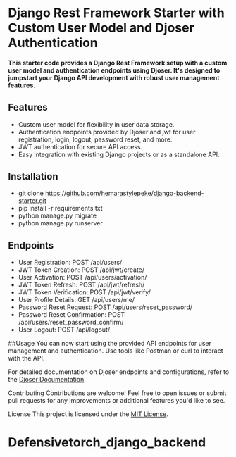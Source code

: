 # Django Rest Framework Starter with Custom User Model and Djoser Authentication

#### This starter code provides a Django Rest Framework setup with a custom user model and authentication endpoints using Djoser. It's designed to jumpstart your Django API development with robust user management features.

## Features

- Custom user model for flexibility in user data storage.
- Authentication endpoints provided by Djoser and jwt for user registration, login, logout, password reset, and more.
- JWT authentication for secure API access.
- Easy integration with existing Django projects or as a standalone API.


## Installation

- git clone https://github.com/hemarastylepeke/django-backend-starter.git
- pip install -r requirements.txt
- python manage.py migrate
- python manage.py runserver


## Endpoints

- User Registration: POST /api/users/
- JWT Token Creation: POST /api/jwt/create/
- User Activation: POST /api/users/activation/
- JWT Token Refresh: POST /api/jwt/refresh/
- JWT Token Verification: POST /api/jwt/verify/
- User Profile Details: GET /api/users/me/
- Password Reset Request: POST /api/users/reset_password/
- Password Reset Confirmation: POST /api/users/reset_password_confirm/
- User Logout: POST /api/logout/


##Usage
You can now start using the provided API endpoints for user management and authentication. Use tools like Postman or curl to interact with the API.

For detailed documentation on Djoser endpoints and configurations, refer to the [Djoser Documentation](https://djoser.readthedocs.io/).

Contributing
Contributions are welcome! Feel free to open issues or submit pull requests for any improvements or additional features you'd like to see.

License
This project is licensed under the [MIT License](https://opensource.org/license/mit).
# Defensivetorch_django_backend
